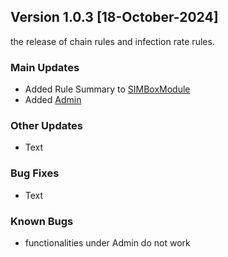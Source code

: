 ## Version 1.0.3 [18-October-2024]
the release of chain rules and infection rate rules.

### Main Updates
- Added Rule Summary to [SIMBoxModule](../tutorials/RuleSummary.md)
- Added [Admin](../tutorials/Admin.md)
  
### Other Updates
- Text

### Bug Fixes
- Text

### Known Bugs
- functionalities under Admin do not work 
